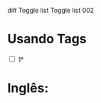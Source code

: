 di# Toggle list
 Toggle list 002
# Usando Tags
 <div class = "toggle">
<input type = "checkbox" id = "foo">
<label for= "foo">1° </label>
</div>

# Inglês:



